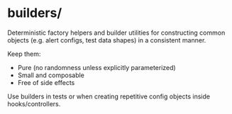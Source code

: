 # builders/

Deterministic factory helpers and builder utilities for constructing common objects (e.g. alert configs, test data shapes) in a consistent manner.

Keep them:

- Pure (no randomness unless explicitly parameterized)
- Small and composable
- Free of side effects

Use builders in tests or when creating repetitive config objects inside hooks/controllers.
